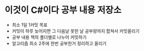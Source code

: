 # 이것이 C#이다 공부 내용 저장소
+ 최소 1일 1커밋 목표
+ 커밋이 하루 늦어지면 그 다음날 못한 날 공부량까지 합쳐서 커밋올리기
+ 공부 내용 책의 폴더별로 나누어 커밋하기
+ 알고리즘 최소 2주에 한번 공부한거 정리하고 올리기


